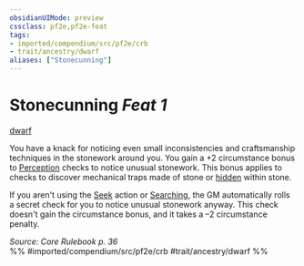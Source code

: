 ```yaml
---
obsidianUIMode: preview
cssclass: pf2e,pf2e-feat
tags:
- imported/compendium/src/pf2e/crb
- trait/ancestry/dwarf
aliases: ["Stonecunning"]
---
```

# Stonecunning  *Feat 1*  
[dwarf](dwarf.md)  


You have a knack for noticing even small inconsistencies and craftsmanship techniques in the stonework around you. You gain a +2 circumstance bonus to [Perception](../skills.md#Perception) checks to notice unusual stonework. This bonus applies to checks to discover mechanical traps made of stone or [hidden](conditions.md#Hidden) within stone.

If you aren't using the [Seek](seek.md) action or [Searching](search.md), the GM automatically rolls a secret check for you to notice unusual stonework anyway. This check doesn't gain the circumstance bonus, and it takes a –2 circumstance penalty.

*Source: Core Rulebook p. 36*  
%% #imported/compendium/src/pf2e/crb #trait/ancestry/dwarf %%